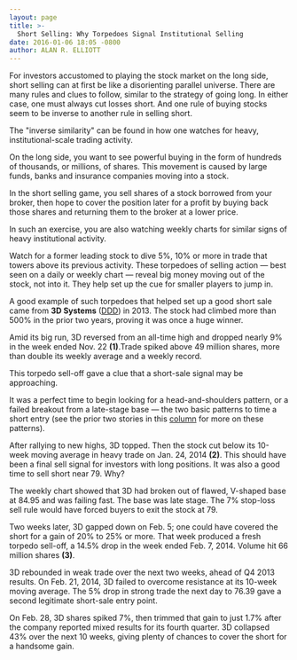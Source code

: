 ```yaml
---
layout: page
title: >-
  Short Selling: Why Torpedoes Signal Institutional Selling
date: 2016-01-06 18:05 -0800
author: ALAN R. ELLIOTT
---
```





For investors accustomed to playing the stock market on the long side, short selling can at first be like a disorienting parallel universe. There are many rules and clues to follow, similar to the strategy of going long. In either case, one must always cut losses short. And one rule of buying stocks seem to be inverse to another rule in selling short.


The "inverse similarity" can be found in how one watches for heavy, institutional-scale trading activity.


On the long side, you want to see powerful buying in the form of hundreds of thousands, or millions, of shares. This movement is caused by large funds, banks and insurance companies moving into a stock.


In the short selling game, you sell shares of a stock borrowed from your broker, then hope to cover the position later for a profit by buying back those shares and returning them to the broker at a lower price.


In such an exercise, you are also watching weekly charts for similar signs of heavy institutional activity.


Watch for a former leading stock to dive 5%, 10% or more in trade that towers above its previous activity. These torpedoes of selling action — best seen on a daily or weekly chart — reveal big money moving out of the stock, not into it. They help set up the cue for smaller players to jump in.


A good example of such torpedoes that helped set up a good short sale came from **3D Systems** ([DDD](https://research.investors.com/quote.aspx?symbol=DDD)) in 2013. The stock had climbed more than 500% in the prior two years, proving it was once a huge winner.


Amid its big run, 3D reversed from an all-time high and dropped nearly 9% in the week ended Nov. 22 **(1)**.Trade spiked above 49 million shares, more than double its weekly average and a weekly record.


This torpedo sell-off gave a clue that a short-sale signal may be approaching.


It was a perfect time to begin looking for a head-and-shoulders pattern, or a failed breakout from a late-stage base — the two basic patterns to time a short entry (see the prior two stories in this [column](http://education.investors.com/investors-corner.htm) for more on these patterns).


After rallying to new highs, 3D topped. Then the stock cut below its 10-week moving average in heavy trade on Jan. 24, 2014 **(2)**. This should have been a final sell signal for investors with long positions. It was also a good time to sell short near 79. Why?


The weekly chart showed that 3D had broken out of flawed, V-shaped base at 84.95 and was failing fast. The base was late stage. The 7% stop-loss sell rule would have forced buyers to exit the stock at 79.


Two weeks later, 3D gapped down on Feb. 5; one could have covered the short for a gain of 20% to 25% or more. That week produced a fresh torpedo sell-off, a 14.5% drop in the week ended Feb. 7, 2014. Volume hit 66 million shares **(3)**.


3D rebounded in weak trade over the next two weeks, ahead of Q4 2013 results. On Feb. 21, 2014, 3D failed to overcome resistance at its 10-week moving average. The 5% drop in strong trade the next day to 76.39 gave a second legitimate short-sale entry point.


On Feb. 28, 3D shares spiked 7%, then trimmed that gain to just 1.7% after the company reported mixed results for its fourth quarter. 3D collapsed 43% over the next 10 weeks, giving plenty of chances to cover the short for a handsome gain.




